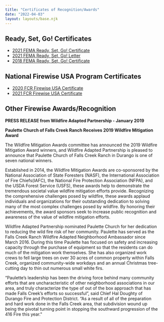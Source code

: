 ```yaml
---
title: "Certificates of Recognition/Awards"
date: "2022-04-03"
layout: layouts/base.njk
---
```


## Ready, Set, Go! Certificates

- [2021 FEMA Ready, Set, Go! Certificate](/uploads/2022/04/rsg2021.jpg)
- [2021 FEMA Ready, Set, Go! Letter](/uploads/2022/04/Falls-Creek-Ready-Set-Go-Cert-letter.pdf)
- [2018 FEMA Ready, Set, Go! Certificate](/uploads/2022/04/fw2018-1.jpg)

## National Firewise USA Program Certificates

- [2020 FCR Firewise USA Certificate](/uploads/2022/04/fw2020-1.jpg)
- [2021 FCR Firewise USA Certificate](/uploads/2022/04/fw2021-2.jpg)

## Other Firewise Awards/Recognition

**PRESS RELEASE from Wildfire Adapted Partnership - January 2019**

**Paulette Church of Falls Creek Ranch Receives 2019 Wildfire Mitigation Award**

The Wildfire Mitigation Awards committee has announced the 2019 Wildfire Mitigation Award winners, and Wildfire Adapted Partnership is pleased to announce that Paulette Church of Falls Creek Ranch in Durango is one of seven national winners.

Established in 2014, the Wildfire Mitigation Awards are co-sponsored by the National Association of State Foresters (NASF), the International Association of Fire Chiefs(IAFC), the National Fire Protection Association (NFPA), and the USDA Forest Service (USFS), these awards help to demonstrate the tremendous societal value wildfire mitigation efforts provide. Recognizing the comprehensive challenges posed by wildfire, these awards applaud individuals and organizations for their outstanding dedication to solving many of the most complex challenges posed by wildfire. By honoring their achievements, the award sponsors seek to increase public recognition and awareness of the value of wildfire mitigation efforts.

Wildfire Adapted Partnership nominated Paulette Church for her dedication to reducing the wild fire risk of her community. Paulette has served as the Falls Creek Ranch Wildfire Adapted Neighborhood Ambassador since March 2016. During this time Paulette has focused on safety and increasing capacity through the purchase of equipment so that the residents can do much of the mitigation work themselves. She has also organized work crews to fell large trees on over 30 acres of common property within Falls Creek, organized community-wide workdays and an annual Christmas tree-cutting day to thin out numerous small white firs.

“Paulette’s leadership has been the driving force behind many community efforts that are uncharacteristic of other neighborhood associations in our area, and truly characterize the type of out of the box approach that has made Falls Creek’s efforts so successful”, said Chief Hal Doughty of Durango Fire and Protection District. “As a result of all of the preparation and hard work done in the Falls Creek area, that subdivision wound up being the pivotal turning point in stopping the southward progression of the 416 Fire this year." 
